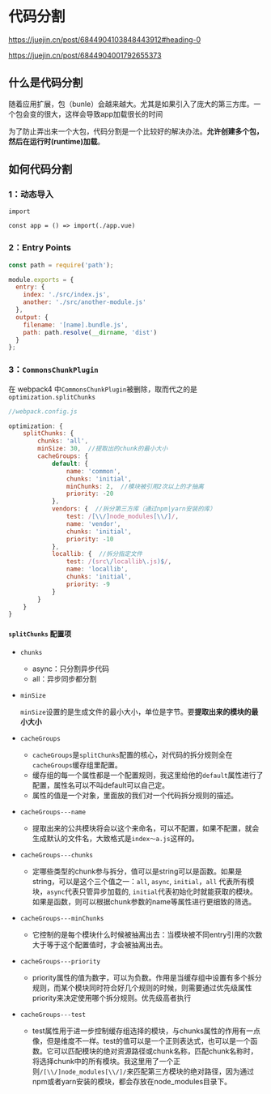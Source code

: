 # 代码分割

https://juejin.cn/post/6844904103848443912#heading-0

https://juejin.cn/post/6844904001792655373

## 什么是代码分割

随着应用扩展，包（bunle）会越来越大。尤其是如果引入了庞大的第三方库。一个包会变的很大，这样会导致app加载很长的时间



为了防止弄出来一个大包，代码分割是一个比较好的解决办法。**允许创建多个包，然后在运行时(runtime)加载**。

## 如何代码分割

### 1：动态导入

`import`

```
const app = () => import(./app.vue)
```

### 2：Entry Points

```js
const path = require('path');

module.exports = {
  entry: {
    index: './src/index.js',
    another: './src/another-module.js'
  },
  output: {
    filename: '[name].bundle.js',
    path: path.resolve(__dirname, 'dist')
  }
};
```

### 3：`CommonsChunkPlugin`

在 webpack4 中`CommonsChunkPlugin`被删除，取而代之的是`optimization.splitChunks`

```js
//webpack.config.js

optimization: {
    splitChunks: {
        chunks: 'all',
        minSize: 30,  //提取出的chunk的最小大小
        cacheGroups: {
            default: {
                name: 'common',
                chunks: 'initial',
                minChunks: 2,  //模块被引用2次以上的才抽离
                priority: -20
            },
            vendors: {  //拆分第三方库（通过npm|yarn安装的库）
            	test: /[\\/]node_modules[\\/]/,
                name: 'vendor',
                chunks: 'initial',
                priority: -10
            },
            locallib: {  //拆分指定文件
            	test: /(src\/locallib\.js)$/,
                name: 'locallib',
                chunks: 'initial',
                priority: -9
            }
        }
    }
}

```

#### `splitChunks` 配置项

- `chunks`
  - async：只分割异步代码
  - all：异步同步都分割

- `minSize`

  `minSize`设置的是生成文件的最小大小，单位是字节。要**提取出来的模块的最小大小**

- `cacheGroups`
  - `cacheGroups`是`splitChunks`配置的核心，对代码的拆分规则全在`cacheGroups`缓存组里配置。
  - 缓存组的每一个属性都是一个配置规则，我这里给他的`default`属性进行了配置，属性名可以不叫default可以自己定。
  - 属性的值是一个对象，里面放的我们对一个代码拆分规则的描述。
- `cacheGroups---name`
  - 提取出来的公共模块将会以这个来命名，可以不配置，如果不配置，就会生成默认的文件名，大致格式是`index～a.js`这样的。
- `cacheGroups---chunks`
  - 定哪些类型的chunk参与拆分，值可以是string可以是函数。如果是string，可以是这个三个值之一：`all`, `async`, `initial`，`all` 代表所有模块，`async`代表只管异步加载的, `initial`代表初始化时就能获取的模块。如果是函数，则可以根据chunk参数的name等属性进行更细致的筛选。
- `cacheGroups---minChunks`
  - 它控制的是每个模块什么时候被抽离出去：当模块被不同entry引用的次数大于等于这个配置值时，才会被抽离出去。
- `cacheGroups---priority`
  - priority属性的值为数字，可以为负数。作用是当缓存组中设置有多个拆分规则，而某个模块同时符合好几个规则的时候，则需要通过优先级属性priority来决定使用哪个拆分规则。优先级高者执行

- `cacheGroups---test`
  - test属性用于进一步控制缓存组选择的模块，与chunks属性的作用有一点像，但是维度不一样。test的值可以是一个正则表达式，也可以是一个函数。它可以匹配模块的绝对资源路径或chunk名称，匹配chunk名称时，将选择chunk中的所有模块。我这里用了一个正则`/[\\/]node_modules[\\/]/`来匹配第三方模块的绝对路径，因为通过npm或者yarn安装的模块，都会存放在node_modules目录下。





